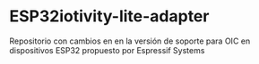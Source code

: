 # ESP32iotivity-lite-adapter

Repositorio con cambios en en la versión de soporte para OIC en dispositivos ESP32 propuesto por Espressif Systems